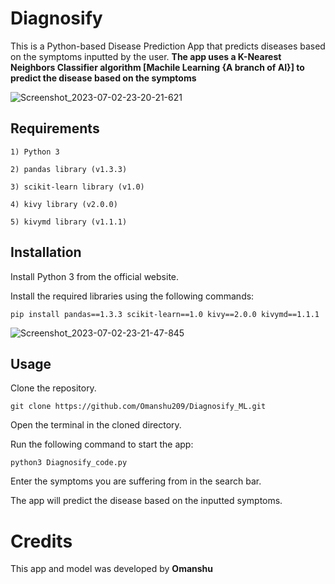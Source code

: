 # Diagnosify 

This is a Python-based Disease Prediction App that predicts diseases based on the symptoms inputted by the user. **The app uses a K-Nearest Neighbors Classifier algorithm [Machile Learning {A branch of AI}] to predict the disease based on the symptoms**

![Screenshot_2023-07-02-23-20-21-621](https://github.com/Omanshu209/Diagnosify_ML/assets/114089324/23180a29-56f5-443a-bc6b-5ca98b07f4a6)


## Requirements
```
1) Python 3

2) pandas library (v1.3.3)

3) scikit-learn library (v1.0)

4) kivy library (v2.0.0)

5) kivymd library (v1.1.1)
```
## Installation

Install Python 3 from the official website.

Install the required libraries using the following commands:
```
pip install pandas==1.3.3 scikit-learn==1.0 kivy==2.0.0 kivymd==1.1.1
```

![Screenshot_2023-07-02-23-21-47-845](https://github.com/Omanshu209/Diagnosify_ML/assets/114089324/42ff8b52-0a17-465d-bf9e-baaa78994ada)

## Usage

Clone the repository.
```
git clone https://github.com/Omanshu209/Diagnosify_ML.git
```
Open the terminal in the cloned directory.

Run the following command to start the app:
```
python3 Diagnosify_code.py
```
Enter the symptoms you are suffering from in the search bar.

The app will predict the disease based on the inputted symptoms.

# Credits
This app and model was developed by **Omanshu**
